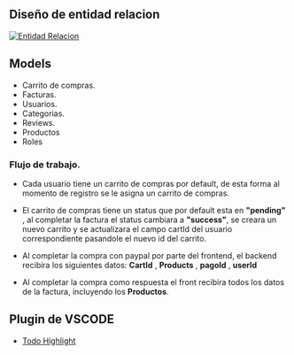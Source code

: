 ## Diseño de entidad relacion
[![Entidad Relacion](https://i.ibb.co/6t61hKC/entidad-Relacion.jpg "Entidad Relacion")](https://i.ibb.co/6t61hKC/entidad-Relacion.jpg "Entidad Relacion")

## Models
- Carrito de compras.
- Facturas.
- Usuarios.
- Categorias.
- Reviews.
- Productos
- Roles
### Flujo de trabajo.
- Cada usuario tiene un carrito de compras por default, de esta forma al momento de registro se le asigna un carrito de compras.

- El carrito de compras tiene un status que por default esta en **"pending"** , al completar la factura el status cambiara a **"success"**, se creara un nuevo carrito y se actualizara el campo cartId del usuario correspondiente pasandole el nuevo id del carrito.

- Al completar la compra con paypal por parte del frontend, el backend recibira los siguientes datos: **CartId** , **Products** , **pagoId** , **userId**

- Al completar la compra como respuesta el front recibira todos los datos de la factura, incluyendo los **Productos**.


## Plugin de VSCODE 
- [Todo Highlight](https://marketplace.visualstudio.com/items?itemName=wayou.vscode-todo-highlight "Todo Highlight")